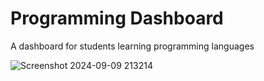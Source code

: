 # Programming Dashboard

A dashboard for students learning programming languages 

![Screenshot 2024-09-09 213214](https://github.com/user-attachments/assets/d7988ae6-640b-4da5-b449-ad9ec3ae9c45)
